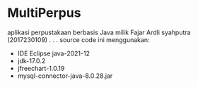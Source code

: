 # MultiPerpus
aplikasi perpustakaan berbasis Java milik Fajar Ardli syahputra (2017230109)
.
.
.
source code ini menggunakan:
- IDE Eclipse java-2021-12
- jdk-17.0.2
- jfreechart-1.0.19
- mysql-connector-java-8.0.28.jar

